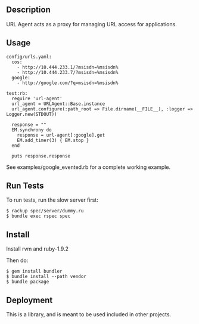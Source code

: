 ## Description

URL Agent acts as a proxy for managing URL access for applications. 

## Usage

    config/urls.yaml:
      cos:
        - http://10.444.233.1/?msisdn=%msisdn%
        - http://10.444.233.7/?msisdn=%msisdn%
      google:
        - http://google.com/?q=msisdn=%msisdn%
    
    test:rb:
      require 'url-agent'    
      url_agent = URLAgent::Base.instance
      url_agent.configure(:path_root => File.dirname(__FILE__), :logger => Logger.new(STDOUT))
      
      response = ""
      EM.synchrony do
        response = url-agent[:google].get
        EM.add_timer(3) { EM.stop }
      end

      puts response.response
      
See examples/google_evented.rb for a complete working example.

## Run Tests

To run tests, run the slow server first:

    $ rackup spec/server/dummy.ru
    $ bundle exec rspec spec

## Install

Install rvm and ruby-1.9.2

Then do:

    $ gem install bundler
    $ bundle install --path vendor
    $ bundle package

## Deployment

This is a library, and is meant to be used included in other projects.
